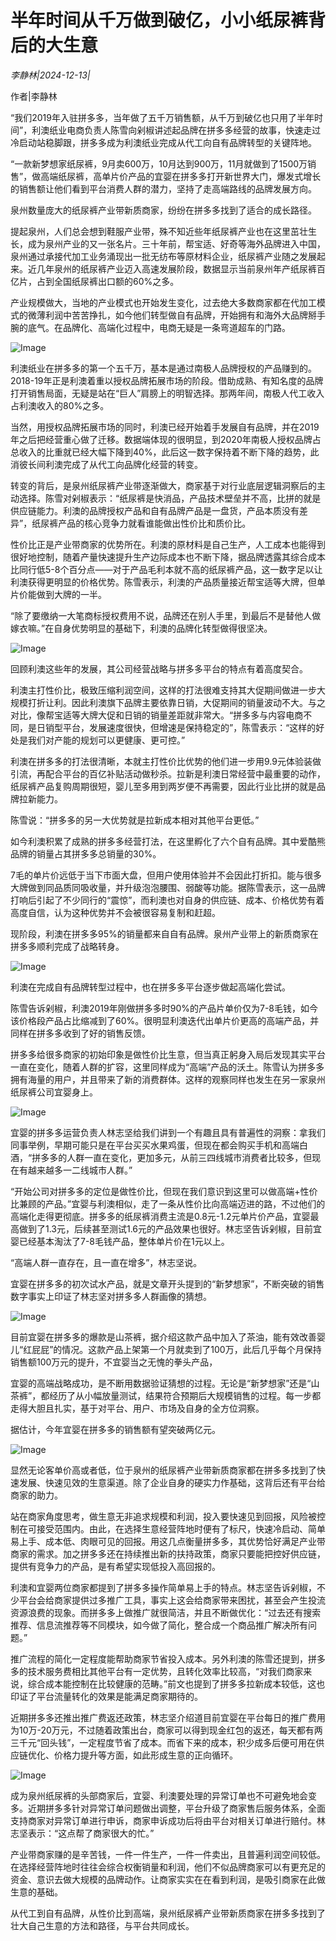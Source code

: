 # 半年时间从千万做到破亿，小小纸尿裤背后的大生意

*李静林|2024-12-13|*

作者|李静林

“我们2019年入驻拼多多，当年做了五千万销售额，从千万到破亿也只用了半年时间”，利澳纸业电商负责人陈雪向剁椒讲述起品牌在拼多多经营的故事，快速走过冷启动站稳脚跟，拼多多成为利澳纸业完成从代工向自有品牌转型的关键阵地。

“一款新梦想家纸尿裤，9月卖600万，10月达到900万，11月就做到了1500万销售”，做高端纸尿裤，高单片价产品的宜婴在拼多多打开新世界大门，爆发式增长的销售额让他们看到平台消费人群的潜力，坚持了走高端路线的品牌发展方向。

泉州数量庞大的纸尿裤产业带新质商家，纷纷在拼多多找到了适合的成长路径。

提起泉州，人们总会想到鞋服产业带，殊不知近些年纸尿裤产业也在这里茁壮生长，成为泉州产业的又一张名片。三十年前，帮宝适、好奇等海外品牌进入中国，泉州通过承接代加工业务涌现出一批无纺布等原材料企业，纸尿裤产业随之发展起来。近几年泉州的纸尿裤产业迈入高速发展阶段，数据显示当前泉州年产纸尿裤百亿片，占到全国纸尿裤出口额的60%之多。

产业规模做大，当地的产业模式也开始发生变化，过去绝大多数商家都在代加工模式的微薄利润中苦苦挣扎，如今他们转型做自有品牌，开始拥有和海外大品牌掰手腕的底气。在品牌化、高端化过程中，电商无疑是一条弯道超车的门路。

![Image](https://p3-sign.toutiaoimg.com/tos-cn-i-6w9my0ksvp/e6723f6078084024b5ca01069400a6ca~tplv-tt-shrink:640:0.image?lk3s=06827d14&traceid=20241213191624B0EF6018064B00AC1A45&x-expires=2147483647&x-signature=Xi%2F1PSKp7eE25B8QAiCzTdv6WWk%3D)

利澳纸业在拼多多的第一个五千万，基本是通过南极人品牌授权的产品赚到的。2018-19年正是利澳着重以授权品牌拓展市场的阶段。借助成熟、有知名度的品牌打开销售局面，无疑是站在“巨人”肩膀上的明智选择。那两年间，南极人代工收入占利澳收入的80%之多。

当然，用授权品牌拓展市场的同时，利澳已经开始着手发展自有品牌，并在2019年之后把经营重心做了迁移。数据端体现的很明显，到2020年南极人授权品牌占总收入的比重就已经大幅下降到40%，此后这一数字保持着不断下降的趋势，此消彼长间利澳完成了从代工向品牌化经营的转变。

转变的背后，是泉州纸尿裤产业带逐渐做大，商家基于对行业底层逻辑洞察后的主动选择。陈雪对剁椒表示：“纸尿裤是快消品，产品技术壁垒并不高，比拼的就是供应链能力。利澳的品牌授权产品和自有品牌产品是一盘货，产品本质没有差异”，纸尿裤产品的核心竞争力就看谁能做出性价比和质价比。

性价比正是产业带商家的优势所在。利澳的原材料是自己生产，人工成本也能得到很好地控制，随着产量快速提升生产边际成本也不断下降，据品牌透露其综合成本比同行低5-8个百分点——对于产品毛利本就不高的纸尿裤产品，这一数字足以让利澳获得更明显的价格优势。陈雪表示，利澳的产品质量接近帮宝适等大牌，但单片价能做到大牌的一半。

“除了要缴纳一大笔商标授权费用不说，品牌还在别人手里，到最后不是替他人做嫁衣嘛。”在自身优势明显的基础下，利澳的品牌化转型做得很坚决。

![Image](https://p3-sign.toutiaoimg.com/tos-cn-i-6w9my0ksvp/a7c499f8d7ed4447b344c035c45ac2be~tplv-tt-shrink:640:0.image?lk3s=06827d14&traceid=20241213191624B0EF6018064B00AC1A45&x-expires=2147483647&x-signature=Cp9EyymUwt2ksp3%2B%2B8vP7XrAtIg%3D)

回顾利澳这些年的发展，其公司经营战略与拼多多平台的特点有着高度契合。

利澳主打性价比，极致压缩利润空间，这样的打法很难支持其大促期间做进一步大规模打折让利。因此利澳旗下品牌主要依靠日销，大促期间的销量波动不大。与之对比，像帮宝适等大牌大促和日销的销量差距就非常大。“拼多多与内容电商不同，是日销型平台，发展速度很快，但增速是保持稳定的”，陈雪表示：“这样的好处是我们对产能的规划可以更健康、更可控。”

利澳在拼多多的打法很清晰，本就主打性价比优势的他们进一步用9.9元体验装做引流，再配合平台的百亿补贴活动做秒杀。拉新是利澳日常经营中最重要的动作，纸尿裤产品复购周期很短，婴儿至多用到两岁便不再需要，因此行业比拼的就是品牌拉新能力。

陈雪说：“拼多多的另一大优势就是拉新成本相对其他平台更低。”

如今利澳积累了成熟的拼多多经营打法，在这里孵化了六个自有品牌。其中爱酷熊品牌的销量占其拼多多总销量的30%。

7毛的单片价远低于当下市面大盘，但用户使用体验并不会因此打折扣。能与很多大牌做到同品质同吸收量，并升级泡泡腰围、弱酸等功能。据陈雪表示，这一品牌打响后引起了不少同行的“震惊”，而利澳也对自身的供应链、成本、价格优势有着高度自信，认为这种优势并不会被很容易复制和赶超。

现阶段，利澳在拼多多95%的销量都来自自有品牌。泉州产业带上的新质商家在拼多多顺利完成了战略转身。

![Image](https://p3-sign.toutiaoimg.com/tos-cn-i-6w9my0ksvp/0bdf1360d5a94102baca81407c30476e~tplv-tt-shrink:640:0.image?lk3s=06827d14&traceid=20241213191624B0EF6018064B00AC1A45&x-expires=2147483647&x-signature=a12zgN0%2FpDeDvqmwXkKUYogoTvc%3D)

利澳在完成自有品牌转型过程中，也在拼多多平台逐步做起高端化尝试。

陈雪告诉剁椒，利澳2019年刚做拼多多时90%的产品片单价仅为7-8毛钱，如今该价格段产品占比缩减到了60%。很明显利澳迭代出单片价更高的高端产品，并同样在拼多多收到了好的销售反馈。

拼多多给很多商家的初始印象是做性价比生意，但当真正躬身入局后发现其实平台一直在变化，随着人群的扩容，这里同样成为“高端”产品的沃土。陈雪认为拼多多拥有海量的用户，并且带来了新的消费群体。这样的观察同样也发生在另一家泉州纸尿裤公司宜婴身上。

![Image](https://p3-sign.toutiaoimg.com/tos-cn-i-6w9my0ksvp/7402b068b24e4d23b6200438e6f304fe~tplv-tt-shrink:640:0.image?lk3s=06827d14&traceid=20241213191624B0EF6018064B00AC1A45&x-expires=2147483647&x-signature=9JhbYvoRZ8QQJAQOjw2tQQ0HKFA%3D)

宜婴的拼多多运营负责人林志坚给我们讲到一个有趣且具有普遍性的洞察：拿我们同事举例，早期可能只是在平台买买水果鸡蛋，但现在都会购买手机和高端白酒，“拼多多的人群一直在变化，更加多元，从前三四线城市消费者比较多，但现在有越来越多一二线城市人群。”

“开始公司对拼多多的定位是做性价比，但现在我们意识到这里可以做高端+性价比兼顾的产品。”宜婴与利澳相似，走了一条从性价比向高端迈进的路，不过他们的高端化走得更彻底。拼多多的纸尿裤消费主流是0.8元-1.2元单片价产品，宜婴最高做到了1.3元，后续甚至测试1.6元的产品效果也很好。林志坚告诉剁椒，目前宜婴已经基本淘汰了7-8毛钱产品，整体单片价在1元以上。

“高端人群一直存在，且一直在增多”，林志坚说。

宜婴在拼多多的初次试水产品，就是文章开头提到的“新梦想家”，不断突破的销售数字事实上印证了林志坚对拼多多人群画像的猜想。

![Image](https://p3-sign.toutiaoimg.com/tos-cn-i-6w9my0ksvp/b5ebb0a51c854456a2e8ac92b9992da5~tplv-tt-shrink:640:0.image?lk3s=06827d14&traceid=20241213191624B0EF6018064B00AC1A45&x-expires=2147483647&x-signature=e2IYSQR4hlrLsE7UEQW4m53a5IQ%3D)

目前宜婴在拼多多的爆款是山茶裤，据介绍这款产品中加入了茶油，能有效改善婴儿“红屁屁”的情况。这款产品上架第一个月就卖到了100万，此后几乎每个月保持销售额100万元的提升，不宜婴当之无愧的拳头产品，

宜婴的高端战略成功，是不断用数据验证猜想的过程。无论是“新梦想家”还是“山茶裤”，都经历了从小幅放量测试，结果符合预期后大规模销售的过程。每一步都走得大胆且扎实，基于对平台、用户、市场及自身的全方位洞察。

据估计，今年宜婴在拼多多的销售额有望突破两亿元。

![Image](https://p3-sign.toutiaoimg.com/tos-cn-i-6w9my0ksvp/acedf26fbd474e77b5d2f99179d56f94~tplv-tt-shrink:640:0.image?lk3s=06827d14&traceid=20241213191624B0EF6018064B00AC1A45&x-expires=2147483647&x-signature=XkULSzvaOhrVcn8QPUQUgP%2FvKU8%3D)

显然无论客单价高或者低，位于泉州的纸尿裤产业带新质商家都在拼多多找到了快速发展、快速见效的生意渠道。除了企业自身的硬实力作基础，这背后还有平台给商家的助力。

站在商家角度思考，做生意无非追求规模和利润，投入要快速见到回报，风险被控制在可接受范围内。由此，在选择生意经营阵地时便有了标尺，快速冷启动、简单易上手、成本低、肉眼可见的回报。用这几点衡量拼多多，其优势恰好满足产业带商家的需求。加之拼多多还在持续推出新的扶持政策，商家只要能把控好供应链，提供有竞争力的产品，是有希望实现低投入高回报的。

利澳和宜婴两位商家都提到了拼多多操作简单易上手的特点。林志坚告诉剁椒，不少平台会给商家提供过多推广工具，事实上这会给商家带来困扰，甚至会产生投流资源浪费的现象。而拼多多上做推广就很简洁，并且不断做优化：“过去还有搜索推荐、信息流推荐等不同模块，如今做了简化，整合成一个商品推广解决所有问题。”

推广流程的简化一定程度能帮助商家节省投入成本。另外利澳的陈雪还提到，拼多多的技术服务费相比其他平台有一定优势，且转化效率比较高，“对我们商家来说，综合成本能控制在比较健康的范畴。”前文也提到了拼多多拉新成本较低，这也印证了平台流量转化的效果是能满足商家期待的。

近期拼多多还推出推广费返还政策，林志坚介绍道目前宜婴在平台每日的推广费用为10万-20万元，不过随着政策出台，商家可以得到现金红包的返还，每天都有两三千元“回头钱”，一定程度节省了成本。而省下来的成本，积少成多后便可用在供应链优化、价格力提升等方面，如此形成生意的正向循环。

![Image](https://p3-sign.toutiaoimg.com/tos-cn-i-6w9my0ksvp/faf929623c954e52b2e12e54af41a7cc~tplv-tt-shrink:640:0.image?lk3s=06827d14&traceid=20241213191624B0EF6018064B00AC1A45&x-expires=2147483647&x-signature=Gv3N8uK5rQNjv7mJtpJ6Ou4GSPU%3D)

成为泉州纸尿裤的头部商家后，宜婴、利澳要处理的异常订单也不可避免地会变多。近期拼多多针对异常订单问题做出调整，平台升级了商家售后服务体系，全面支持商家对异常订单进行申诉，商家申诉成功后将由平台对相关订单进行赔付。林志坚表示：“这点帮了商家很大的忙。”

产业带商家赚的是辛苦钱，一件一件生产，一件一件卖出，且普遍利润空间较低。在选择经营阵地时往往会综合权衡销量和利润，他们不似品牌商家可以有更充足的资金、意识去做大规模的品牌动作。让商家实实在在看到利润，是吸引商家在此做生意的基础。

从代工到自有品牌，从性价比到高端，泉州纸尿裤产业带新质商家在拼多多找到了壮大自己生意的方法和路径，与平台共同成长。

